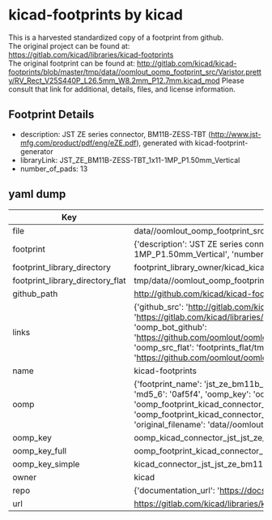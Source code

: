 # kicad-footprints by kicad  
This is a harvested standardized copy of a footprint from github.  
The original project can be found at:  
https://gitlab.com/kicad/libraries/kicad-footprints  
The original footprint can be found at:
http://gitlab.com/kicad/kicad-footprints/blob/master/tmp/data//oomlout_oomp_footprint_src/Varistor.pretty/RV_Rect_V25S440P_L26.5mm_W8.2mm_P12.7mm.kicad_mod
Please consult that link for additional, details, files, and license information.  
## Footprint Details
* description: JST ZE series connector, BM11B-ZESS-TBT (http://www.jst-mfg.com/product/pdf/eng/eZE.pdf), generated with kicad-footprint-generator  
* libraryLink: JST_ZE_BM11B-ZESS-TBT_1x11-1MP_P1.50mm_Vertical  
* number_of_pads: 13  
## yaml dump  
| Key | Value |  
| --- | --- |  
| file | data//oomlout_oomp_footprint_src/kicad-footprints/Connector_JST.pretty/JST_ZE_BM11B-ZESS-TBT_1x11-1MP_P1.50mm_Vertical.kicad_mod |  
| footprint | {'description': 'JST ZE series connector, BM11B-ZESS-TBT (http://www.jst-mfg.com/product/pdf/eng/eZE.pdf), generated with kicad-footprint-generator', 'libraryLink': 'JST_ZE_BM11B-ZESS-TBT_1x11-1MP_P1.50mm_Vertical', 'number_of_pads': 13} |  
| footprint_library_directory | footprint_library_owner/kicad_kicad-footprints/ |  
| footprint_library_directory_flat | tmp/data//oomlout_oomp_footprint_src/footprints_flat/kicad_connector_jst_jst_ze_bm11b_zess_tbt_1x11_1mp_p1_50mm_vertical/working |  
| github_path | http://github.com/kicad/kicad-footprints/blob/master/tmp/data//oomlout_oomp_footprint_src/Connector_JST.pretty/JST_ZE_BM11B-ZESS-TBT_1x11-1MP_P1.50mm_Vertical.kicad_mod |  
| links | {'github_src': 'http://gitlab.com/kicad/kicad-footprints/blob/master/tmp/data//oomlout_oomp_footprint_src/Varistor.pretty/RV_Rect_V25S440P_L26.5mm_W8.2mm_P12.7mm.kicad_mod', 'github_src_repo': 'https://gitlab.com/kicad/libraries/kicad-footprints', 'oomp_bot': 'tmp/data//oomlout_oomp_footprint_src/footprints/kicad_connector_jst_jst_ze_bm11b_zess_tbt_1x11_1mp_p1_50mm_vertical/working', 'oomp_bot_github': 'https://github.com/oomlout/oomlout_oomp_footprint_bot/tree/main/tmp/data//oomlout_oomp_footprint_src/footprints/kicad_connector_jst_jst_ze_bm11b_zess_tbt_1x11_1mp_p1_50mm_vertical/working', 'oomp_src_flat': 'footprints_flat/tmp/data//oomlout_oomp_footprint_src/footprints_flat/kicad_connector_jst_jst_ze_bm11b_zess_tbt_1x11_1mp_p1_50mm_vertical/working', 'oomp_src_flat_github': 'https://github.com/oomlout/oomlout_oomp_footprint_src/tree/main/tmp/data//oomlout_oomp_footprint_src/footprints_flat/kicad_connector_jst_jst_ze_bm11b_zess_tbt_1x11_1mp_p1_50mm_vertical/working'} |  
| name | kicad-footprints |  
| oomp | {'footprint_name': 'jst_ze_bm11b_zess_tbt_1x11_1mp_p1_50mm_vertical', 'library_name': 'connector_jst', 'md5': '0af5f42059e345edba14b050ac9a8943', 'md5_10': '0af5f42059', 'md5_5': '0af5f', 'md5_6': '0af5f4', 'oomp_key': 'oomp_kicad_connector_jst_jst_ze_bm11b_zess_tbt_1x11_1mp_p1_50mm_vertical', 'oomp_key_extra': 'oomp_footprint_kicad_connector_jst_jst_ze_bm11b_zess_tbt_1x11_1mp_p1_50mm_vertical', 'oomp_key_full': 'oomp_footprint_kicad_connector_jst_jst_ze_bm11b_zess_tbt_1x11_1mp_p1_50mm_vertical_0af5f4', 'oomp_key_simple': 'kicad_connector_jst_jst_ze_bm11b_zess_tbt_1x11_1mp_p1_50mm_vertical', 'original_filename': 'data//oomlout_oomp_footprint_src/kicad-footprints/Connector_JST.pretty/JST_ZE_BM11B-ZESS-TBT_1x11-1MP_P1.50mm_Vertical.kicad_mod', 'owner_name': 'kicad'} |  
| oomp_key | oomp_kicad_connector_jst_jst_ze_bm11b_zess_tbt_1x11_1mp_p1_50mm_vertical |  
| oomp_key_full | oomp_footprint_kicad_connector_jst_jst_ze_bm11b_zess_tbt_1x11_1mp_p1_50mm_vertical |  
| oomp_key_simple | kicad_connector_jst_jst_ze_bm11b_zess_tbt_1x11_1mp_p1_50mm_vertical |  
| owner | kicad |  
| repo | {'documentation_url': 'https://docs.github.com/rest/repos/repos#get-a-repository', 'message': 'Not Found'} |  
| url | https://gitlab.com/kicad/libraries/kicad-footprints |  

